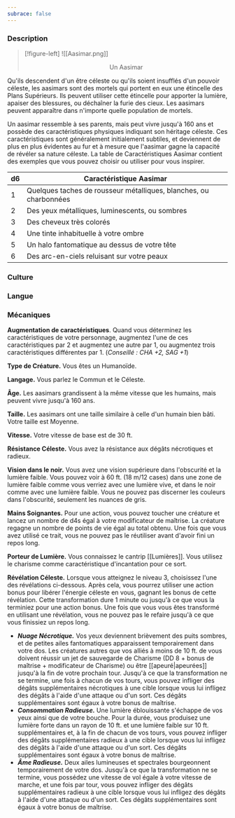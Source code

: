 ```yaml
---
subrace: false
---
```

### Description

> [!figure-left] ![[Aasimar.png]] 
><center>Un Aasimar</center>

Qu'ils descendent d'un être céleste ou qu'ils soient insufflés d'un pouvoir céleste, les aasimars sont des mortels qui portent en eux une étincelle des Plans Supérieurs. Ils peuvent utiliser cette étincelle pour apporter la lumière, apaiser des blessures, ou déchaîner la furie des cieux. Les aasimars peuvent apparaître dans n'importe quelle population de mortels.

Un aasimar ressemble à ses parents, mais peut vivre jusqu'à 160 ans et possède des caractéristiques physiques indiquant son héritage céleste. Ces caractéristiques sont généralement initialement subtiles, et deviennent de plus en plus évidentes au fur et à mesure que l'aasimar gagne la capacité de révéler sa nature céleste. La table de Caractéristiques Aasimar contient des exemples que vous pouvez choisir ou utiliser pour vous inspirer.

| d6  | Caractéristique Aasimar                                           |
| --- | ----------------------------------------------------------------- |
| 1   | Quelques taches de rousseur métalliques, blanches, ou charbonnées |
| 2   | Des yeux métalliques, luminescents, ou sombres                    |
| 3   | Des cheveux très colorés                                          |
| 4   | Une tinte inhabituelle à votre ombre                              |
| 5   | Un halo fantomatique au dessus de votre tête                      |
| 6   | Des arc-en-ciels reluisant sur votre peaux                        |

### Culture

### Langue

### Mécaniques

**Augmentation de caractéristiques**. Quand vous déterminez les caractéristiques de votre personnage, augmentez l'une de ces caractéristiques par 2 et augmentez une autre par 1, ou augmentez trois caractéristiques différentes par 1. (*Conseillé : CHA +2, SAG +1*)

**Type de Créature.** Vous êtes un Humanoïde.

**Langage.** Vous parlez le Commun et le Céleste.

**Âge.** Les aasimars grandissent à la même vitesse que les humains, mais peuvent vivre jusqu'à 160 ans.

**Taille.** Les aasimars ont une taille similaire à celle d'un humain bien bâti. Votre taille est Moyenne.

**Vitesse.** Votre vitesse de base est de 30 ft.

**Résistance Céleste.** Vous avez la résistance aux dégâts nécrotiques et radieux.

**Vision dans le noir.** Vous avez une vision supérieure dans l'obscurité et la lumière faible. Vous pouvez voir à 60 ft. (18 m/12 cases) dans une zone de lumière faible comme vous verriez avec une lumière vive, et dans le noir comme avec une lumière faible. Vous ne pouvez pas discerner les couleurs dans l'obscurité, seulement les nuances de gris.

**Mains Soignantes.** Pour une action, vous pouvez toucher une créature et lancez un nombre de d4s égal à votre modificateur de maîtrise. La créature regagne un nombre de points de vie égal au total obtenu. Une fois que vous avez utilisé ce trait, vous ne pouvez pas le réutiliser avant d'avoir fini un repos long.

**Porteur de Lumière.** Vous connaissez le cantrip [[Lumières]]. Vous utilisez le charisme comme caractéristique d'incantation pour ce sort.

**Révélation Céleste.** Lorsque vous atteignez le niveau 3, choisissez l'une des révélations ci-dessous. Après cela, vous pourrez utiliser une action bonus pour libérer l'énergie céleste en vous, gagnant les bonus de cette révélation. Cette transformation dure 1 minute ou jusqu'à ce que vous la terminiez pour une action bonus. Une fois que vous vous êtes transformé en utilisant une révélation, vous ne pouvez pas le refaire jusqu'à ce que vous finissiez un repos long.

 - ***Nuage Nécrotique.*** Vos yeux deviennent brièvement des puits sombres, et de petites ailes fantomatiques apparaissent temporairement dans votre dos. Les créatures autres que vos alliés à moins de 10 ft. de vous doivent réussir un jet de sauvegarde de Charisme (DD 8 + bonus de maîtrise + modificateur de Charisme) ou être [[apeuré|apeurées]] jusqu'à la fin de votre prochain tour. Jusqu'à ce que la transformation ne se termine, une fois à chacun de vos tours, vous pouvez infliger des dégâts supplémentaires nécrotiques à une cible lorsque vous lui infligez des dégâts à l'aide d'une attaque ou d'un sort. Ces dégâts supplémentaires sont égaux à votre bonus de maîtrise.
 - ***Consommation Radieuse.*** Une lumière éblouissante s'échappe de vos yeux ainsi que de votre bouche. Pour la durée, vous produisez une lumière forte dans un rayon de 10 ft. et une lumière faible sur 10 ft. supplémentaires et, à la fin de chacun de vos tours, vous pouvez infliger des dégâts supplémentaires radieux à une cible lorsque vous lui infligez des dégâts à l'aide d'une attaque ou d'un sort. Ces dégâts supplémentaires sont égaux à votre bonus de maîtrise.
 - ***Âme Radieuse.*** Deux ailes lumineuses et spectrales bourgeonnent temporairement de votre dos. Jusqu'à ce que la transformation ne se termine, vous possédez une vitesse de vol égale à votre vitesse de marche, et une fois par tour, vous pouvez infliger des dégâts supplémentaires radieux à une cible lorsque vous lui infligez des dégâts à l'aide d'une attaque ou d'un sort. Ces dégâts supplémentaires sont égaux à votre bonus de maîtrise.